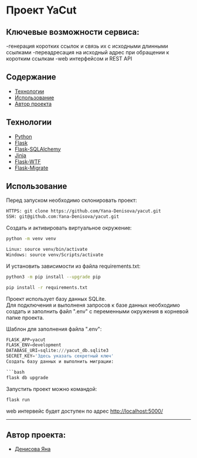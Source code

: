 # Проект YaCut

## Ключевые возможности сервиса:
-генерация коротких ссылок и связь их с исходными длинными ссылками
-переадресация на исходный адрес при обращении к коротким ссылкам
-web интерфейсом и REST API

## Содержание
- [Технологии](#технологии)
- [Использование](#использование)
- [Автор проекта](#Автор-проекта)

## Технологии
- [Python](https://www.python.org/)
- [Flask](https://flask.palletsprojects.com/)
- [Flask-SQLAlchemy](https://flask-sqlalchemy.palletsprojects.com/)
- [Jinja](https://jinja.palletsprojects.com/)
- [Flask-WTF](https://flask-wtf.readthedocs.io/)
- [Flask-Migrate](https://flask-migrate.readthedocs.io/)

## Использование

Перед запуском необходимо склонировать проект:
```bash
HTTPS: git clone https://github.com/Yana-Denisova/yacut.git
SSH: git@github.com:Yana-Denisova/yacut.git
```

Cоздать и активировать виртуальное окружение:
```bash
python -m venv venv
```
```bash
Linux: source venv/bin/activate
Windows: source venv/Scripts/activate
```

И установить зависимости из файла requirements.txt:
```bash
python3 -m pip install --upgrade pip
```
```bash
pip install -r requirements.txt
```
Проект использует базу данных SQLite.  
Для подключения и выполненя запросов к базе данных необходимо создать и заполнить файл ".env" с переменными окружения в корневой папке проекта.

Шаблон для заполнения файла ".env":

```python
FLASK_APP=yacut
FLASK_ENV=development
DATABASE_URI=sqlite:///yacut_db.sqlite3
SECRET_KEY='Здесь указать секретный ключ'
Создать базу данных и выполнить миграции:

```bash
flask db upgrade
```

Запустить проект можно командой:
```bash
flask run
```

web интервейс будет доступен по адрес [http://localhost:5000/](http://localhost:5000/)

---

## Автор проекта:

- [Денисова Яна](https://t.me/DenisovaYana)
